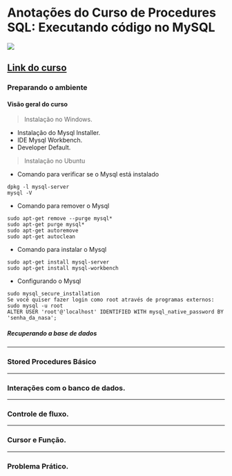 # Anotações do Curso de  Procedures SQL: Executando código no MySQL
![](https://www.alura.com.br/assets/api/share/curso-mysql-procedures.png)
## [Link do curso](https://cursos.alura.com.br/course/mysql-procedures)

### Preparando o ambiente
#### Visão geral do curso
> Instalação no Windows.

* Instalação do Mysql Installer.
* IDE Mysql Workbench.
* Developer Default.

> Instalação no Ubuntu
* Comando para verificar se o Mysql está instalado
```
dpkg -l mysql-server
mysql -V
```
* Comando para remover o Mysql
```
sudo apt-get remove --purge mysql*
sudo apt-get purge mysql*
sudo apt-get autoremove
sudo apt-get autoclean
```
* Comando para instalar o Mysql
```
sudo apt-get install mysql-server
sudo apt-get install mysql-workbench
```
* Configurando o Mysql
```
sudo mysql_secure_installation
Se você quiser fazer login como root através de programas externos:
sudo mysql -u root
ALTER USER 'root'@'localhost' IDENTIFIED WITH mysql_native_password BY 'senha_da_nasa';
```
##### Recuperando a base de dados

---

### Stored Procedures Básico

---

### Interações com o banco de dados.

---

### Controle de fluxo.

---

### Cursor e Função.

---

### Problema Prático.


